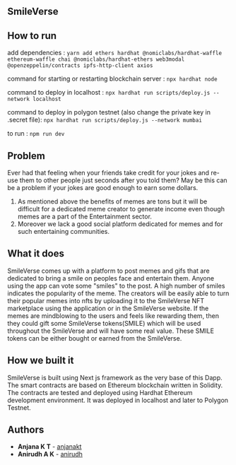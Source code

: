 ## SmileVerse

## How to run
add dependencies : 
`yarn add ethers hardhat @nomiclabs/hardhat-waffle ethereum-waffle chai @nomiclabs/hardhat-ethers web3modal @openzeppelin/contracts ipfs-http-client axios` 

command for starting or restarting blockchain server :
`npx hardhat node`

command to deploy in localhost : 
`npx hardhat run scripts/deploy.js --network localhost`

command to deploy in polygon testnet (also change the private key in .secret file): 
`npx hardhat run scripts/deploy.js --network mumbai`

to run : 
`npm run dev`

## Problem
Ever had that feeling when your friends take credit for your jokes and re-use them to other people just seconds after you told them? May be this can be a problem if your jokes are good enough to earn some dollars. 
1. As mentioned above the benefits of memes are tons but it will be difficult for a dedicated meme creator to generate income even though memes are a part of the Entertainment sector.
2. Moreover we lack a good social platform dedicated for memes and for such entertaining communities.
 
## What it does
SmileVerse comes up with a platform to post memes and gifs that are dedicated to bring a smile on peoples face and entertain them. Anyone using the app can vote some "smiles" to the post. A high number of smiles indicates the popularity of the meme.
The creators will be easily able to turn their popular memes into nfts by uploading it to the SmileVerse NFT marketplace using the application or in the SmileVerse website.
If the memes are mindblowing to the users and feels like rewarding them, then they could gift some SmileVerse tokens(SMILE) which will be used throughout the SmileVerse and will have some real value. These SMILE tokens can be either bought or earned from the SmileVerse.

## How we built it
SmileVerse is built using Next js framework as the very base of this Dapp. The smart contracts are based on Ethereum blockchain written in Solidity. The contracts are tested and deployed using Hardhat Ethereum development environment. It was deployed in localhost and later to Polygon Testnet.


## Authors

- **Anjana K T**  - [anjanakt](https://github.com/anjana-kt)
- **Anirudh A K** - [anirudh](https://github.com/AnirudhAK07)

